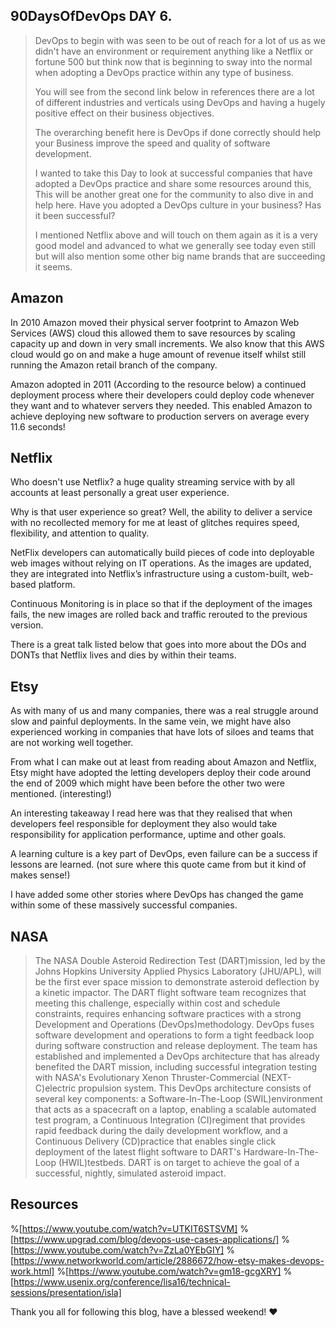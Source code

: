 ## 90DaysOfDevOps DAY 6.

> DevOps to begin with was seen to be out of reach for a lot of us as we didn't have an environment or requirement anything like a Netflix or fortune 500 but think now that is beginning to sway into the normal when adopting a DevOps practice within any type of business.
> 
> You will see from the second link below in references there are a lot of different industries and verticals using DevOps and having a hugely positive effect on their business objectives.
> 
> The overarching benefit here is DevOps if done correctly should help your Business improve the speed and quality of software development.
> 
> I wanted to take this Day to look at successful companies that have adopted a DevOps practice and share some resources around this, This will be another great one for the community to also dive in and help here. Have you adopted a DevOps culture in your business? Has it been successful?
> 
> I mentioned Netflix above and will touch on them again as it is a very good model and advanced to what we generally see today even still but will also mention some other big name brands that are succeeding it seems.


## Amazon

In 2010 Amazon moved their physical server footprint to Amazon Web Services (AWS) cloud this allowed them to save resources by scaling capacity up and down in very small increments. We also know that this AWS cloud would go on and make a huge amount of revenue itself whilst still running the Amazon retail branch of the company.

Amazon adopted in 2011 (According to the resource below) a continued deployment process where their developers could deploy code whenever they want and to whatever servers they needed. This enabled Amazon to achieve deploying new software to production servers on average every 11.6 seconds!

## Netflix

Who doesn't use Netflix? a huge quality streaming service with by all accounts at least personally a great user experience.

Why is that user experience so great? Well, the ability to deliver a service with no recollected memory for me at least of glitches requires speed, flexibility, and attention to quality.

NetFlix developers can automatically build pieces of code into deployable web images without relying on IT operations. As the images are updated, they are integrated into Netflix’s infrastructure using a custom-built, web-based platform.

Continuous Monitoring is in place so that if the deployment of the images fails, the new images are rolled back and traffic rerouted to the previous version.

There is a great talk listed below that goes into more about the DOs and DONTs that Netflix lives and dies by within their teams.

## Etsy

As with many of us and many companies, there was a real struggle around slow and painful deployments. In the same vein, we might have also experienced working in companies that have lots of siloes and teams that are not working well together.

From what I can make out at least from reading about Amazon and Netflix, Etsy might have adopted the letting developers deploy their code around the end of 2009 which might have been before the other two were mentioned. (interesting!)

An interesting takeaway I read here was that they realised that when developers feel responsible for deployment they also would take responsibility for application performance, uptime and other goals.

A learning culture is a key part of DevOps, even failure can be a success if lessons are learned. (not sure where this quote came from but it kind of makes sense!)

I have added some other stories where DevOps has changed the game within some of these massively successful companies.
 
## NASA
> The NASA Double Asteroid Redirection Test (DART)mission, led by the Johns Hopkins University Applied Physics Laboratory (JHU/APL), will be the first ever space mission to demonstrate asteroid deflection by a kinetic impactor. The DART flight software team recognizes that meeting this challenge, especially within cost and schedule constraints, requires enhancing software practices with a strong Development and Operations (DevOps)methodology. DevOps fuses software development and operations to form a tight feedback loop during software construction and release deployment. The team has established and implemented a DevOps architecture that has already benefited the DART mission, including successful integration testing with NASA's Evolutionary Xenon Thruster-Commercial (NEXT-C)electric propulsion system. This DevOps architecture consists of several key components: a Software-In-The-Loop (SWIL)environment that acts as a spacecraft on a laptop, enabling a scalable automated test program, a Continuous Integration (CI)regiment that provides rapid feedback during the daily development workflow, and a Continuous Delivery (CD)practice that enables single click deployment of the latest flight software to DART's Hardware-In-The-Loop (HWIL)testbeds. DART is on target to achieve the goal of a successful, nightly, simulated asteroid impact. 


## Resources
%[https://www.youtube.com/watch?v=UTKIT6STSVM]
%[https://www.upgrad.com/blog/devops-use-cases-applications/]
%[https://www.youtube.com/watch?v=ZzLa0YEbGIY]
%[https://www.networkworld.com/article/2886672/how-etsy-makes-devops-work.html]
%[https://www.youtube.com/watch?v=gm18-gcgXRY]
%[https://www.usenix.org/conference/lisa16/technical-sessions/presentation/isla]

Thank you all for following this blog, have a blessed weekend!
❤